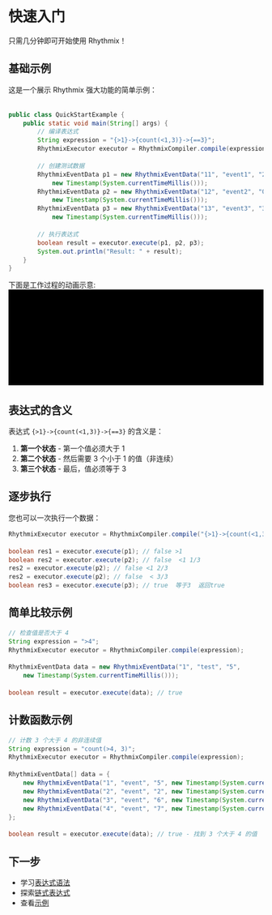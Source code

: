 <!--
 * @Author: MFine
 * @Date: 2025-10-14 20:01:02
 * @LastEditTime: 2025-10-14 21:50:48
 * @LastEditors: MFine
 * @Description: 
-->
# 快速入门

只需几分钟即可开始使用 Rhythmix！

## 基础示例

这是一个展示 Rhythmix 强大功能的简单示例：

```java

public class QuickStartExample {
    public static void main(String[] args) {
        // 编译表达式
        String expression = "{>1}->{count(<1,3)}->{==3}";
        RhythmixExecutor executor = RhythmixCompiler.compile(expression);

        // 创建测试数据
        RhythmixEventData p1 = new RhythmixEventData("11", "event1", "2",
            new Timestamp(System.currentTimeMillis()));
        RhythmixEventData p2 = new RhythmixEventData("12", "event2", "0",
            new Timestamp(System.currentTimeMillis()));
        RhythmixEventData p3 = new RhythmixEventData("13", "event3", "3",
            new Timestamp(System.currentTimeMillis()));

        // 执行表达式
        boolean result = executor.execute(p1, p2, p3);
        System.out.println("Result: " + result);
    }
}
```
下面是工作过程的动画示意:
![](../../../../../static/gif/complex_state_transition.gif)
## 表达式的含义

表达式 `{>1}->{count(<1,3)}->{==3}` 的含义是：

1. **第一个状态** - 第一个值必须大于 1
2. **第二个状态** - 然后需要 3 个小于 1 的值（非连续）
3. **第三个状态** - 最后，值必须等于 3

## 逐步执行

您也可以一次执行一个数据：

```java
RhythmixExecutor executor = RhythmixCompiler.compile("{>1}->{count(<1,3)}->{==3}");

boolean res1 = executor.execute(p1); // false >1
boolean res2 = executor.execute(p2); // false  <1 1/3
res2 = executor.execute(p2); // false <1 2/3
res2 = executor.execute(p2); // false  < 3/3
boolean res3 = executor.execute(p3); // true  等于3  返回true
```

## 简单比较示例

```java
// 检查值是否大于 4
String expression = ">4";
RhythmixExecutor executor = RhythmixCompiler.compile(expression);

RhythmixEventData data = new RhythmixEventData("1", "test", "5",
    new Timestamp(System.currentTimeMillis()));

boolean result = executor.execute(data); // true
```

## 计数函数示例

```java
// 计数 3 个大于 4 的非连续值
String expression = "count(>4, 3)";
RhythmixExecutor executor = RhythmixCompiler.compile(expression);

RhythmixEventData[] data = {
    new RhythmixEventData("1", "event", "5", new Timestamp(System.currentTimeMillis())),
    new RhythmixEventData("2", "event", "2", new Timestamp(System.currentTimeMillis())),
    new RhythmixEventData("3", "event", "6", new Timestamp(System.currentTimeMillis())),
    new RhythmixEventData("4", "event", "7", new Timestamp(System.currentTimeMillis()))
};

boolean result = executor.execute(data); // true - 找到 3 个大于 4 的值
```

## 下一步

- 学习[表达式语法](../expressions/overview)
- 探索[链式表达式](../expressions/chain/overview)
- 查看[示例](../examples/temperature-monitoring.md)

